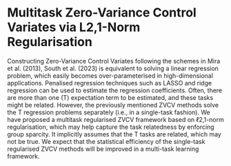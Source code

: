 # Multitask Zero-Variance Control Variates via L2,1-Norm Regularisation

Constructing Zero-Variance Control Variates following the schemes in Mira et al. (2013), South et al. (2023) is equivalent to solving a linear regression problem, which easily becomes over-parameterised in high-dimensional applications. Penalised regression techniques such as LASSO and ridge regression can be used to estimate the regression coefficients. Often, there are more than one (T) expectation term to be estimated, and these tasks might be related. However, the previously mentioned ZVCV methods solve the T regression problems separately (i.e., in a single-task fashion). We have proposed a multitask regularised ZVCV framework based on ℓ2,1-norm regularisation, which may help capture the task relatedness by enforcing group sparcity. It implicitly assumes that the T tasks are related, which  may not be true. We expect that the statistical efficiency of the single-task regularised ZVCV methods will be improved in a multi-task learning framework.

